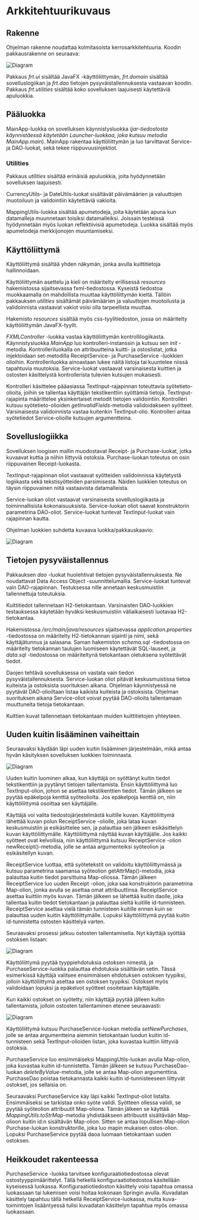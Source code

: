# Arkkitehtuurikuvaus

## Rakenne

Ohjelman rakenne noudattaa kolmitasoista kerrosarkkitehtuuria. Koodin pakkausrakenne on seuraava:

![Diagram](./kuvat/kerrosrakenne.png)

Pakkaus _frt.ui_ sisältää JavaFX -käyttöliittymän, _frt.domain_ sisältää sovelluslogiikan ja _frt.dao_ tietojen pysyväistallennuksesta vastaavan koodin. Pakkaus _frt.utilities_ sisältää koko sovelluksen laajuisesti käytettäviä apuluokkia.   

## Pääluokka
MainApp-luokka on sovelluksen käynnistysluokka (_jar-tiedostosta käynnistäessä käytetään Launcher-luokkaa, joka kutsuu metodia MainApp.main_). MainApp rakentaa käyttöliittymän ja luo tarvittavat Service- ja DAO-luokat, sekä tekee riippuvuusinjektiot.

### Utilities
Pakkaus _utilities_ sisältää erinäisiä apuluokkia, joita hyödynnetään sovelluksen laajuisesti.

CurrencyUtils- ja DateUtils-luokat sisältävät päivämäärien ja valuuttojen muotoiluun ja validointiin käytettäviä vakioita.

MappingUtils-luokka sisältää apumetodeja, joita käytetään apuna kun datamalleja muunnetaan toisiksi datamalleiksi. Joissain testeissä hyödynnetään myös luokan reflektiivisiä apumetodeja. Luokka sisältää myös apumetodeja merkkijonojen muuntamiseksi.   

## Käyttöliittymä

Käyttöliittymä sisältää yhden näkymän, jonka avulla kuittitietoja hallinnoidaan. 

Käyttöliittymän asettelu ja kieli on määritelty erillisessä _resources_ hakemistossa sijaitsevassa fxml-tiedostossa. Kyseistä tiedostoa muokkaamalla on mahdollista muuttaa käyttöliittymän kieltä. Tällöin pakkauksen _utilities_ sisältämät päivämäärien ja valuuttojen muotoilusta ja validoinnista vastaavat vakiot voisi olla tarpeellista muuttaa.

Hakemisto _resources_ sisältää myös css-tyylitiedoston, jossa on määritelty käyttöliittymän JavaFX-tyylit.

_FXMLController_ -luokka vastaa käyttöliittymän kontrollilogiikasta. Käynnistysluokka _MainApp_ luo kontrolleri-instanssin ja kutsuu sen _init_ -metodia. Kontrolleriluokalla on attribuutteina kuitti- ja ostoslistat, jotka injektoidaan set-metodilla ReceiptService- ja PurchaseService -luokkien olioihin. Kontrolleriluokka ainoastaan lukee näitä listoja tai kuuntelee niissä tapahtuvia muutoksia. Service-luokat vastaavat varsinaisesta kuittien ja ostosten käsittelystä kontrollerista tulevien kutsujen mukaisesti. 

Kontrolleri käsittelee pääasiassa TextInput-rajapinnan toteuttavia syötetieto-olioita, joihin se tallentaa käyttäjän tekstikenttiin syöttämiä tietoja. TextInput-rajapinta määrittelee yksinkertaiset metodit tietojen validointiin. Kontrolleri kutsuu syötetieto-olioiden _getInvalidFields_-metodia validoidakseen syötteet. Varsinaisesta validoinnista vastaa kuitenkin TextInput-olio. Kontrolleri antaa syötetiedot Service-olioille kutsujen argumentteina.


## Sovelluslogiikka

Sovelluksen loogisen mallin muodostavat Receipt- ja Purchase-luokat, jotka kuvaavat kuttia ja niihin liittyviä ostoksia. Purchase-luokan toteutus on osin riippuvainen Receipt-luokasta.

TextInput-rajapinnan oliot vastaavat syötteiden validoinnissa käytetystä logiikasta sekä tekstisyötteiden parsimisesta. Näiden luokkien toteutus on täysin riippuvainen niitä vastaavista datamalleista.

Service-luokan oliot vastaavat varsinaisesta sovelluslogiikasta ja toiminnallisista kokonaisuuksista. Service-luokan oliot saavat konstruktorin parametrina DAO-oliot. Service-luokat tuntevat TextInput-luokat vain rajapinnan kautta.

Ohjelman luokkien suhdetta kuvaava luokka/pakkauskaavio:

![Diagram](./kuvat/luokkakaavio.png)


## Tietojen pysyväistallennus

Pakkauksen _dao_ -luokat huolehtivat tietojen pysyväistallennuksesta. Ne noudattavat Data Access Object -suunnittelumallia. Service-luokat tuntevat vain DAO-rajapinnan. Testuksessa nille annetaan keskusmuistiin tallennettuja toteutuksia.

Kuittitiedot tallennetaan H2-tietokantaan. Varsinaisten DAO-luokkien testauksessa käytetään hyväksi keskusmuistiin väliaikaisesti luotavaa H2-tietokantaa.

Hakemistossa _/src/main/java/resources_ sijaitsevassa _application.properties_ -tiedostossa on määritelty H2-tietokannan sijainti ja nimi, sekä käyttäjätunnus ja salasana. Saman hakemiston _schema.sql_ -tiedostossa on määritelty tietokannan taulujen luomiseen käytettävät SQL-lauseet, ja _data.sql_ -tiedostossa on määriteltynä tietokantaan oletuksena syötettävät tiedot.

Daojen tehtävä sovelluksessa on vastata vain tiedon pysyväistallennuksesta. Service-luokan oliot pitävät keskusmuistissa tietoa kuiteista ja ostoksista suorituksen aikana. Ohjelman käynnistyessä ne pyytävät DAO-olioiltaan listaa kaikista kuiteista ja ostoksista. Ohjelman suorituksen aikana Service-oliot voivat pyytää DAO-olioita tallentamaan muuttuneita tietoja tietokantaan.

Kuittien kuvat tallennetaan tietokantaan muiden kuittitietojen yhteyteen.

## Uuden kuitin lisääminen vaiheittain
Seuraavaksi käydään läpi uuden kuitin lisääminen järjestelmään, mikä antaa hyvän käsityksen sovelluksen luokkien toiminnasta.


![Diagram](./kuvat/sekvenssi-uusi-kuitti.png)

Uuden kuitin luominen alkaa, kun käyttäjä on syöttänyt kuitin tiedot tekstikenttiin ja pyytänyt tietojen tallentamista. Ensin käyttöliittymä luo TextInput-olion, johon se asettaa tekstikenttien tiedot. Tämän jälkeen se pyytää epäkelpoja kenttiä syöteoliolta. Jos epäkelpoja kenttiä on, niin käyttöliittymä osoittaa sen käyttäjälle.

Käyttäjä voi valita tiedostojärjestelmästä kuitille kuvan. Käyttöliittymä lähettää kuvan polun ReceiptService -oliolle, joka lataa kuvan keskusmuistiin ja esikäsittelee sen, ja palauttaa sen jälkeen esikäsittelyn kuvan käyttöliittymälle. Käyttöliittymä näyttää kuvan käyttäjälle. Jos kaikki syötteet ovat kelvollisia, niin käyttöliittymä kutsuu ReceiptService -olion newReceipt()-metodia, jolle se antaa argumenteiksi syöteolion ja esikäsitellyn kuvan.

ReceiptService luottaa, että syötetekstit on validoitu käyttöliittymässä ja kutsuu parametrina saamansa syöteolion getAttrMap()-metodia, joka palauttaa kuitin tiedot parsittuina Map-oliossa. Tämän jälkeen ReceiptService luo uuden Receipt -olion, joka saa konstruktorin parametrina Map-olion, jonka avulla se asettaa omat attribuuttinsa. ReceiptService asettaa kuittiin myös kuvan. Tämän jälkeen se lähettää kuitin daolle, joka tallentaa kuitin tiedot tietokantaan ja palauttaa sieltä kuitille id-tunnisteen. ReceiptService asettaa vielä tämän tunnisteen kuitille ennen kuin se palauttaa uuden kuitin käyttöliittymälle. Lopuksi käyttöliittymä pyytää kuitin id-tunnistetta ostosten käsittelyä varten.

Seuraavaksi prosessi jatkuu ostosten tallentamisella. Nyt käyttäjä syöttää ostoksen listaan:

![Diagram](./kuvat/sekvenssi-ostos-syote.png)

Käyttöliittymä pyytää tyyppiehdotuksia ostoksen nimestä, ja PurchaseService-luokka palauttaa ehdotuksia sisältävän setin. Tässä esimerkissä käyttäjä valitsee ensimmäisen ehdotuksen ostoksen tyypiksi, jolloin käyttöliittymä asettaa sen ostoksen tyypiksi. Ostokset myös validoidaan lopuksi ja epäkelvot syötteet osoitetaan käyttäjälle.

Kun kaikki ostokset on syötetty, niin käyttäjä pyytää jälleen kuitin tallentamista, jolloin ostosten tallentaminen etenee seuraavasti:

![Diagram](./kuvat/sekvenssi-uudet-ostokset.png)

Käyttöliittymä kutsuu PurchaseService-luokan metodia _setNewPurchases_, jolle se antaa argumentteina aiemmin tietokantaan luodun kuitin id-tunnisteen sekä TextInput-olioiden listan, joka kuvastaa kuittiin liittyviä ostoksia.

PurchaseService luo ensimmäiseksi MappingUtils-luokan avulla Map-olion, joka kuvastaa kuitin id-tunnistetta. Tämän jälkeen se kutsuu PurchaseDao-luokan _deleteByValue_-metodia, jolle se antaa Map-olion argumenttina. PurchaseDao poistaa tietokannasta kaikki kuitin id-tunnisteeseen liittyvät ostokset, jos sellaisia on.

Seuraavaksi PurchaseService käy läpi kaikki TextInput-oliot listalta. Ensimmäiseksi se tarkistaa onko syöte validi. Syötteen ollessa validi, se pyytää syöteolion attribuutit Map-oliona. Tämän jälkeen se käyttää _MappingUtils.toStrMap_-metodia yhdistääkseen attribuutit sisältävään Map-olioon kuitin id:n sisältävän Map-olion. Sitten se antaa lopullisen Map-olion Purchase-luokan konstruktorille, joka luo mapin mukaisen ostos-olion. Lopuksi PurchaseService pyytää daoa luomaan tietokantaan uuden ostoksen.

## Heikkoudet rakenteessa
PurchaseService -luokka tarvitsee konfiguraatiotiedostossa olevat ostostyyppimäärittelyt. Tällä hetkellä konfiguraatiotiedostoa käsitellään kyseisessä luokassa. Konfiguraatiotiedoston käsittely voisi tapahtua omassa luokassaan tai lukemisen voisi hoitaa kokonaan Springin avulla. Kuvadatan käsittely tapahtuu tällä hetkellä ReceiptService-luokassa, mutta kuva-toimintojen lisääntyessä tulisi kuvadatan käsittelyn tapahtua myös omassa luokassaan.
